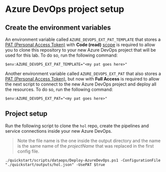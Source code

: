 
# Azure DevOps project setup

## Create the environment variables

An environment variable called `AZURE_DEVOPS_EXT_PAT_TEMPLATE` that stores a [PAT (Personal Access Token)](https://docs.microsoft.com/en-us/azure/devops/organizations/accounts/use-personal-access-tokens-to-authenticate?view=azure-devops&tabs=preview-page) with **Code (read)** [scope](https://docs.microsoft.com/en-us/azure/devops/integrate/get-started/authentication/oauth?view=azure-devops#scopes) is required to allow you to clone this repository to your new Azure DevOps project that will be used for this lab. To do so, run the following command:

```
$env:AZURE_DEVOPS_EXT_PAT_TEMPLATE="<my pat goes here>"
```

Another environment variable called `AZURE_DEVOPS_EXT_PAT` that also stores a [PAT (Personal Access Token)](https://docs.microsoft.com/en-us/azure/devops/organizations/accounts/use-personal-access-tokens-to-authenticate?view=azure-devops&tabs=preview-page), but now with **Full Access** is required to allow the next script to connect to the new Azure DevOps project and deploy all the resources. To do so, run the following command:

```
$env:AZURE_DEVOPS_EXT_PAT="<my pat goes here>"
```

## Project setup

Run the following script to clone the `hol` repo, create the pipelines and service connections inside your new Azure DevOps.

>  Note the file name is the one inside the output directory and the name is the same name of the _projectName_ that was replaced in the first config file.

```
./quickstart/scripts/dataops/Deploy-AzureDevOps.ps1 -ConfigurationFile "./quickstart/outputs/hol.json" -UsePAT $true
```
